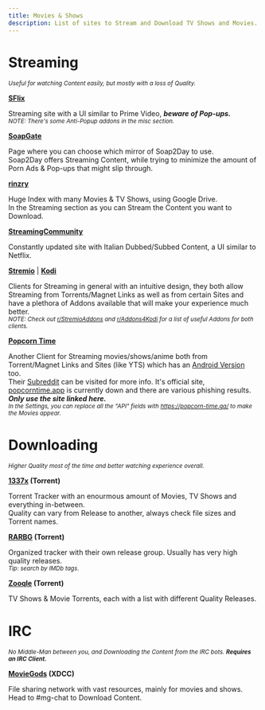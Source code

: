 ```yaml
---
title: Movies & Shows
description: List of sites to Stream and Download TV Shows and Movies.
---
```


# Streaming
<sub>*Useful for watching Content easily, but mostly with a loss of Quality.*</sub>

[**SFlix**](https://sflix.to/home)  

Streaming site with a UI similar to Prime Video, **_beware of Pop-ups._**  
<sub>*NOTE: There's some Anti-Popup addons in the misc section.*</sub>

[**SoapGate**](https://soapgate.org/)  

Page where you can choose which mirror of Soap2Day to use.  
Soap2Day offers Streaming Content, while trying to minimize the amount of Porn Ads & Pop-ups that might slip through.

[**rinzry**](https://rinzry.stream/)  

Huge Index with many Movies & TV Shows, using Google Drive.  
In the Streaming section as you can Stream the Content you want to Download.

[**StreamingCommunity**](https://streamingcommunity.best/)  

Constantly updated site with Italian Dubbed/Subbed Content, a UI similar to Netflix.

[**Stremio**](https://stremio.com/) | [**Kodi**](https://kodi.tv/)  

Clients for Streaming in general with an intuitive design, they both allow Streaming from Torrents/Magnet Links as well as from certain Sites and have a plethora of Addons available that will make your experience much better.  
<sub>*NOTE: Check out [r/StremioAddons](https://www.reddit.com/r/StremioAddons/) and [r/Addons4Kodi](https://www.reddit.com/r/Addons4Kodi/) for a list of useful Addons for both clients.*</sub>

[**Popcorn Time**](https://github.com/popcorn-official/popcorn-desktop)  

Another Client for Streaming movies/shows/anime both from Torrent/Magnet Links and Sites (like YTS) which has an [Android Version](https://github.com/popcorn-official/popcorn-android) too.  
Their [Subreddit](https://PopCornTimeApp.reddit.com/) can be visited for more info. It's official site, [popcorntime.app](https://popcorntime.app) is currently down and there are various phishing results.  
**_Only use the site linked here._**  
<sub>*In the Settings, you can replace all the "API" fields with https://popcorn-time.ga/ to make the Movies appear.*</sub>  

# Downloading
<sub>*Higher Quality most of the time and better watching experience overall.*</sub>

**[1337x](https://1337x.to) (Torrent)**  

Torrent Tracker with an enourmous amount of Movies, TV Shows and everything in-between.  
Quality can vary from Release to another, always check file sizes and Torrent names.  

**[RARBG](https://rarbg.to) (Torrent)**  

Organized tracker with their own release group. Usually has very high quality releases.  
<sub>*Tip: search by IMDb tags*.</sub>

**[Zooqle](https://zooqle.com/) (Torrent)**  

TV Shows & Movie Torrents, each with a list with different Quality Releases.

# IRC
<sub>_No Middle-Man between you, and Downloading the Content from the IRC bots. **Requires an IRC Client.**_</sub>

**[MovieGods](irc://irc.abjects.net/MOVIEGODS) (XDCC)**  

File sharing network with vast resources, mainly for movies and shows. Head to #mg-chat to Download Content.


